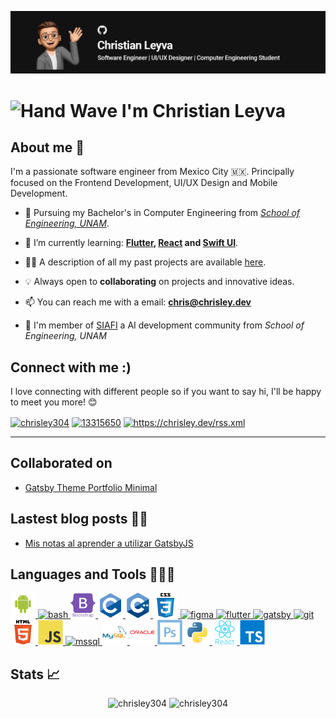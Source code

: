 

<a href="https://chrisley.dev"><img src="assets/img/GithubBanner.png"></a>

# <img alt="Hand Wave" height="50px" width="auto" src="./assets/gif/hellothere.gif"/> I'm Christian Leyva

## About me 🤔

I'm a passionate software engineer from Mexico City 🇲🇽. Principally focused on the Frontend Development, UI/UX Design and Mobile Development.

- 📖 Pursuing my Bachelor's in Computer Engineering from [*School of Engineering, UNAM*](https://www.ingenieria.unam.mx/EN/).

- 🌱 I’m currently learning: **[Flutter](https://flutter.dev/), [React](https://reactjs.org/) and [Swift UI](https://developer.apple.com/xcode/swiftui/)**.

- 👨‍💻 A description of all my past projects are available [here](https://chrisley.dev/portfolio).

- 💡 Always open to **collaborating** on projects and innovative ideas.

- 📫 You can reach me with a email: **chris@chrisley.dev**

- 🧠 I'm member of [SIAFI](https://www.siafi-unam.com.mx/) a AI development community from *School of Engineering, UNAM*

## Connect with me :)

I love connecting with different people so if you want to say hi, I'll be happy to meet you more! 😊

<p align="left">
<a href="https://linkedin.com/in/chrisley304" target="blank"><img align="center" src="https://raw.githubusercontent.com/rahuldkjain/github-profile-readme-generator/master/src/images/icons/Social/linked-in-alt.svg" alt="chrisley304" height="30" width="40" /></a>
<a href="https://stackoverflow.com/users/13315650" target="blank"><img align="center" src="https://raw.githubusercontent.com/rahuldkjain/github-profile-readme-generator/master/src/images/icons/Social/stack-overflow.svg" alt="13315650" height="30" width="40" /></a>
<a href="/https://chrisley.dev/rss.xml" target="blank"><img align="center" src="https://raw.githubusercontent.com/rahuldkjain/github-profile-readme-generator/master/src/images/icons/Social/rss.svg" alt="https://chrisley.dev/rss.xml" height="30" width="40" /></a>
</p>

---

## Collaborated on

- [Gatsby Theme Portfolio Minimal](https://github.com/konstantinmuenster/gatsby-theme-portfolio-minimal)

## Lastest blog posts ✍🏻
<!-- BLOG-POST-LIST:START -->
- [Mis notas al aprender a utilizar GatsbyJS](https://chrisley.dev/blog/mis-notas-al-aprender-a-utilizar-gatsbyjs/)
<!-- BLOG-POST-LIST:END -->


## Languages and Tools 👨🏽‍💻
<p align="left"> <a href="https://developer.android.com" target="_blank" rel="noreferrer"> <img src="https://raw.githubusercontent.com/devicons/devicon/master/icons/android/android-original-wordmark.svg" alt="android" width="40" height="40"/> </a> <a href="https://www.gnu.org/software/bash/" target="_blank" rel="noreferrer"> <img src="https://www.vectorlogo.zone/logos/gnu_bash/gnu_bash-icon.svg" alt="bash" width="40" height="40"/> </a> <a href="https://getbootstrap.com" target="_blank" rel="noreferrer"> <img src="https://raw.githubusercontent.com/devicons/devicon/master/icons/bootstrap/bootstrap-plain-wordmark.svg" alt="bootstrap" width="40" height="40"/> </a> <a href="https://www.cprogramming.com/" target="_blank" rel="noreferrer"> <img src="https://raw.githubusercontent.com/devicons/devicon/master/icons/c/c-original.svg" alt="c" width="40" height="40"/> </a> <a href="https://www.w3schools.com/cpp/" target="_blank" rel="noreferrer"> <img src="https://raw.githubusercontent.com/devicons/devicon/master/icons/cplusplus/cplusplus-original.svg" alt="cplusplus" width="40" height="40"/> </a> <a href="https://www.w3schools.com/css/" target="_blank" rel="noreferrer"> <img src="https://raw.githubusercontent.com/devicons/devicon/master/icons/css3/css3-original-wordmark.svg" alt="css3" width="40" height="40"/> </a> <a href="https://www.figma.com/" target="_blank" rel="noreferrer"> <img src="https://www.vectorlogo.zone/logos/figma/figma-icon.svg" alt="figma" width="40" height="40"/> </a> <a href="https://flutter.dev" target="_blank" rel="noreferrer"> <img src="https://www.vectorlogo.zone/logos/flutterio/flutterio-icon.svg" alt="flutter" width="40" height="40"/> </a> <a href="https://www.gatsbyjs.com/" target="_blank" rel="noreferrer"> <img src="https://www.vectorlogo.zone/logos/gatsbyjs/gatsbyjs-icon.svg" alt="gatsby" width="40" height="40"/> </a> <a href="https://git-scm.com/" target="_blank" rel="noreferrer"> <img src="https://www.vectorlogo.zone/logos/git-scm/git-scm-icon.svg" alt="git" width="40" height="40"/> </a> <a href="https://www.w3.org/html/" target="_blank" rel="noreferrer"> <img src="https://raw.githubusercontent.com/devicons/devicon/master/icons/html5/html5-original-wordmark.svg" alt="html5" width="40" height="40"/> </a> <a href="https://developer.mozilla.org/en-US/docs/Web/JavaScript" target="_blank" rel="noreferrer"> <img src="https://raw.githubusercontent.com/devicons/devicon/master/icons/javascript/javascript-original.svg" alt="javascript" width="40" height="40"/> </a> <a href="https://www.microsoft.com/en-us/sql-server" target="_blank" rel="noreferrer"> <img src="https://www.svgrepo.com/show/303229/microsoft-sql-server-logo.svg" alt="mssql" width="40" height="40"/> </a> <a href="https://www.mysql.com/" target="_blank" rel="noreferrer"> <img src="https://raw.githubusercontent.com/devicons/devicon/master/icons/mysql/mysql-original-wordmark.svg" alt="mysql" width="40" height="40"/> </a> <a href="https://www.oracle.com/" target="_blank" rel="noreferrer"> <img src="https://raw.githubusercontent.com/devicons/devicon/master/icons/oracle/oracle-original.svg" alt="oracle" width="40" height="40"/> </a> <a href="https://www.photoshop.com/en" target="_blank" rel="noreferrer"> <img src="https://raw.githubusercontent.com/devicons/devicon/master/icons/photoshop/photoshop-line.svg" alt="photoshop" width="40" height="40"/> </a> <a href="https://www.python.org" target="_blank" rel="noreferrer"> <img src="https://raw.githubusercontent.com/devicons/devicon/master/icons/python/python-original.svg" alt="python" width="40" height="40"/> </a> <a href="https://reactjs.org/" target="_blank" rel="noreferrer"> <img src="https://raw.githubusercontent.com/devicons/devicon/master/icons/react/react-original-wordmark.svg" alt="react" width="40" height="40"/> </a> <a href="https://www.typescriptlang.org/" target="_blank" rel="noreferrer"> <img src="https://raw.githubusercontent.com/devicons/devicon/master/icons/typescript/typescript-original.svg" alt="typescript" width="40" height="40"/> </a> </p>

## Stats 📈
<p align="center">
    <img width="48%"src="https://github-readme-stats.vercel.app/api/top-langs?username=chrisley304&show_icons=true&locale=en&layout=compact" alt="chrisley304" />
    <img width="50%" src="https://github-readme-stats.vercel.app/api?username=chrisley304&show_icons=true&locale=en" alt="chrisley304" /></p>
